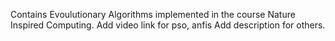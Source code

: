 Contains Evoulutionary Algorithms implemented in the course Nature Inspired Computing.
Add video link for pso, anfis
Add description for others.